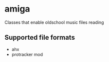 # amiga
Classes that enable oldschool music files reading


## Supported file formats
- ahx
- protracker mod
